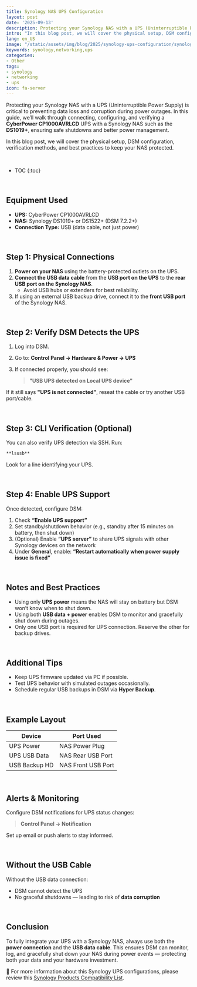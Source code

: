 ```yaml
---
title: Synology NAS UPS Configuration
layout: post
date: '2025-09-13'
description: Protecting your Synology NAS with a UPS (Uninterruptible Power Supply) is critical to preventing data loss and corruption during power outages. 
intro: "In this blog post, we will cover the physical setup, DSM configuration, verification methods, and best practices to keep your NAS protected." 
lang: en_US
image: "/static/assets/img/blog/2025/synology-ups-configuration/synology-ups-configuration.jpg"
keywords: synology,networking,ups
categories:
- Other
tags:
- synology
- networking
- ups
icon: fa-server
---
```


Protecting your Synology NAS with a UPS (Uninterruptible Power Supply) is critical to preventing data loss and corruption during power outages. In this guide, we’ll walk through connecting, configuring, and verifying a **CyberPower CP1000AVRLCD** UPS with a Synology NAS such as the **DS1019+**, ensuring safe shutdowns and better power management.

In this blog post, we will cover the physical setup, DSM configuration, verification methods, and best practices to keep your NAS protected.

<br>

* TOC 
{:toc}

<br>

## Equipment Used

* **UPS:** CyberPower CP1000AVRLCD  
* **NAS:** Synology DS1019+ or DS1522+ (DSM 7.2.2+)  
* **Connection Type:** USB (data cable, not just power)  

<br>

## Step 1: Physical Connections

1. **Power on your NAS** using the battery-protected outlets on the UPS.  
2. **Connect the USB data cable** from the **USB port on the UPS** to the **rear USB port on the Synology NAS**.  
   * Avoid USB hubs or extenders for best reliability.  
3. If using an external USB backup drive, connect it to the **front USB port** of the Synology NAS.  

<br>

## Step 2: Verify DSM Detects the UPS

1. Log into DSM.  
2. Go to: **Control Panel → Hardware & Power → UPS**  
3. If connected properly, you should see:  

   > **"USB UPS detected on Local UPS device"**  

If it still says **"UPS is not connected"**, reseat the cable or try another USB port/cable.  

<br>

## Step 3: CLI Verification (Optional)

You can also verify UPS detection via SSH. Run:  

```bash
**lsusb**  
```

Look for a line identifying your UPS.  

<br>

## Step 4: Enable UPS Support

Once detected, configure DSM:  

1. Check **“Enable UPS support”**  
2. Set standby/shutdown behavior (e.g., standby after 15 minutes on battery, then shut down)  
3. (Optional) Enable **“UPS server”** to share UPS signals with other Synology devices on the network  
4. Under **General**, enable: **“Restart automatically when power supply issue is fixed”**  

<br>

## Notes and Best Practices

* Using only **UPS power** means the NAS will stay on battery but DSM won’t know when to shut down.  
* Using both **USB data + power** enables DSM to monitor and gracefully shut down during outages.  
* Only one USB port is required for UPS connection. Reserve the other for backup drives.  

<br>

## Additional Tips

* Keep UPS firmware updated via PC if possible.  
* Test UPS behavior with simulated outages occasionally.  
* Schedule regular USB backups in DSM via **Hyper Backup**.  

<br>

## Example Layout

| Device        | Port Used         |  
|---------------|-------------------|  
| UPS Power     | NAS Power Plug    |  
| UPS USB Data  | NAS Rear USB Port |  
| USB Backup HD | NAS Front USB Port|  

<br>

## Alerts & Monitoring

Configure DSM notifications for UPS status changes:  

> **Control Panel → Notification**  

Set up email or push alerts to stay informed.  

<br>

## Without the USB Cable

Without the USB data connection:  

* DSM cannot detect the UPS  
* No graceful shutdowns — leading to risk of **data corruption**  

<br>

## Conclusion

To fully integrate your UPS with a Synology NAS, always use both the **power connection** and the **USB data cable**. This ensures DSM can monitor, log, and gracefully shut down your NAS during power events — protecting both your data and your hardware investment.


📝 For more information about this Synology UPS configurations, please review this [Synology Products Compatibility List](https://www.synology.com/en-us/compatibility?search_by=category&category=upses).